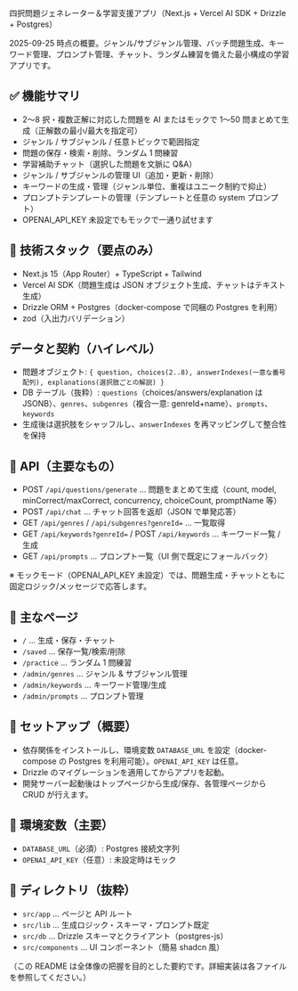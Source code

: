 四択問題ジェネレーター＆学習支援アプリ（Next.js + Vercel AI SDK + Drizzle + Postgres）

2025-09-25 時点の概要。ジャンル/サブジャンル管理、バッチ問題生成、キーワード管理、プロンプト管理、チャット、ランダム練習を備えた最小構成の学習アプリです。

## ✅ 機能サマリ

- 2〜8 択・複数正解に対応した問題を AI またはモックで 1〜50 問まとめて生成（正解数の最小/最大を指定可）
- ジャンル / サブジャンル / 任意トピックで範囲指定
- 問題の保存・検索・削除、ランダム 1 問練習
- 学習補助チャット（選択した問題を文脈に Q&A）
- ジャンル / サブジャンルの管理 UI（追加・更新・削除）
- キーワードの生成・管理（ジャンル単位、重複はユニーク制約で抑止）
- プロンプトテンプレートの管理（テンプレートと任意の system プロンプト）
- OPENAI_API_KEY 未設定でもモックで一通り試せます

## 🧱 技術スタック（要点のみ）

- Next.js 15（App Router）+ TypeScript + Tailwind
- Vercel AI SDK（問題生成は JSON オブジェクト生成、チャットはテキスト生成）
- Drizzle ORM + Postgres（docker-compose で同梱の Postgres を利用）
- zod（入出力バリデーション）

## データと契約（ハイレベル）

- 問題オブジェクト: `{ question, choices(2..8), answerIndexes(一意な番号配列), explanations(選択肢ごとの解説) }`
- DB テーブル（抜粋）: `questions`（choices/answers/explanation は JSONB）、`genres`、`subgenres`（複合一意: genreId+name）、`prompts`、`keywords`
- 生成後は選択肢をシャッフルし、`answerIndexes` を再マッピングして整合性を保持

## 🔌 API（主要なもの）

- POST `/api/questions/generate` … 問題をまとめて生成（count, model, minCorrect/maxCorrect, concurrency, choiceCount, promptName 等）
- POST `/api/chat` … チャット回答を返却（JSON で単発応答）
- GET `/api/genres` / `/api/subgenres?genreId=` … 一覧取得
- GET `/api/keywords?genreId=` / POST `/api/keywords` … キーワード一覧 / 生成
- GET `/api/prompts` … プロンプト一覧（UI 側で既定にフォールバック）

※ モックモード（OPENAI_API_KEY 未設定）では、問題生成・チャットともに固定ロジック/メッセージで応答します。

## 📂 主なページ

- `/` … 生成・保存・チャット
- `/saved` … 保存一覧/検索/削除
- `/practice` … ランダム 1 問練習
- `/admin/genres` … ジャンル & サブジャンル管理
- `/admin/keywords` … キーワード管理/生成
- `/admin/prompts` … プロンプト管理

## 🚀 セットアップ（概要）

- 依存関係をインストールし、環境変数 `DATABASE_URL` を設定（docker-compose の Postgres を利用可能）。`OPENAI_API_KEY` は任意。
- Drizzle のマイグレーションを適用してからアプリを起動。
- 開発サーバー起動後はトップページから生成/保存、各管理ページから CRUD が行えます。

## 🔐 環境変数（主要）

- `DATABASE_URL`（必須）: Postgres 接続文字列
- `OPENAI_API_KEY`（任意）: 未設定時はモック

## 👀 ディレクトリ（抜粋）

- `src/app` … ページと API ルート
- `src/lib` … 生成ロジック・スキーマ・プロンプト既定
- `src/db` … Drizzle スキーマとクライアント（postgres-js）
- `src/components` … UI コンポーネント（簡易 shadcn 風）

（この README は全体像の把握を目的とした要約です。詳細実装は各ファイルを参照してください。）
